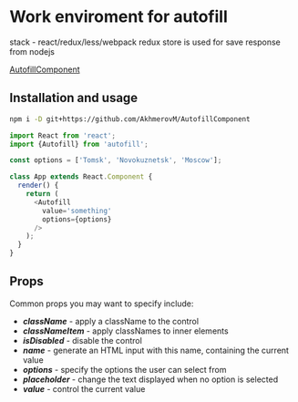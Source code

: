 # Work enviroment for autofill

stack - react/redux/less/webpack
redux store is used for save response from nodejs

[AutofillComponent](https://github.com/AkhmerovM/AutofillComponent)

## Installation and usage

```bash
npm i -D git+https://github.com/AkhmerovM/AutofillComponent
```
```javascript
import React from 'react';
import {Autofill} from 'autofill';

const options = ['Tomsk', 'Novokuznetsk', 'Moscow'];

class App extends React.Component {
  render() {
    return (
      <Autofill
        value='something'
        options={options}
      />
    );
  }
}
```

## Props

Common props you may want to specify include:
- ***className*** - apply a className to the control
- ***classNameItem*** - apply classNames to inner elements
- ***isDisabled*** - disable the control
- ***name*** - generate an HTML input with this name, containing the current value
- ***options*** - specify the options the user can select from
- ***placeholder*** - change the text displayed when no option is selected
- ***value*** - control the current value
